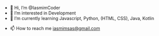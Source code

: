 - 👋 Hi, I’m @IasmimCoder
- 👀 I’m interested in Development
- 🌱 I’m currently learning Javascript, Python, (HTML, CSS), Java, Kotlin
<!-- - 💞️ I’m looking to collaborate on ... -->
- 📫 How to reach me iasmimsas@gmail.com

<!---
IasmimCoder/IasmimCoder is a ✨ special ✨ repository because its `README.md` (this file) appears on your GitHub profile.
You can click the Preview link to take a look at your changes.
--->
